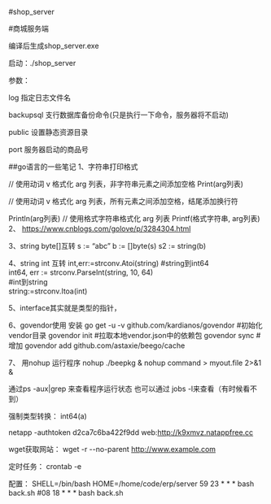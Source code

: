 #shop_server

#商城服务端

编译后生成shop_server.exe

启动：./shop_server

参数：

log  指定日志文件名

backupsql 支行数据库备份命令(只是执行一下命令，服务器将不启动)

public  设置静态资源目录

port  服务器启动的商品号



##go语言的一些笔记
1、字符串打印格式

// 使用动词 v 格式化 arg 列表，非字符串元素之间添加空格
Print(arg列表)

// 使用动词 v 格式化 arg 列表，所有元素之间添加空格，结尾添加换行符

Println(arg列表)
// 使用格式字符串格式化 arg 列表
Printf(格式字符串, arg列表)
2、
https://www.cnblogs.com/golove/p/3284304.html


3、string byte[]互转
s := “abc”
b := []byte(s)
s2 := string(b)

4、string int 互转
int,err:=strconv.Atoi(string)
#string到int64  
int64, err := strconv.ParseInt(string, 10, 64)  
#int到string  
string:=strconv.Itoa(int)  


5、interface其实就是类型的指针，

6、govendor使用
安装 go get -u -v github.com/kardianos/govendor
#初始化vendor目录
govendor init
#拉取本地vendor.json中的依赖包
govendor sync
#增加
govendor add github.com/astaxie/beego/cache


7、
用nohup 运行程序
nohup ./beepkg &
nohup command > myout.file 2>&1 &

通过ps -aux|grep 来查看程序运行状态
也可以通过 jobs -l来查看（有时候看不到）

强制类型转换：
int64(a) 


netapp -authtoken    d2ca7c6ba422f9dd 
web:http://k9xmvz.natappfree.cc


wget获取网站：
wget -r --no-parent http://www.example.com

定时任务：
crontab -e

配置：
SHELL=/bin/bash
HOME=/home/code/erp/server
59 23 * * * bash back.sh 
#08 18 * * * bash back.sh
